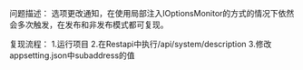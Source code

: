 问题描述：
选项更改通知，在使用局部注入IOptionsMonitor的方式的情况下依然会多次触发，在发布和非发布模式都可复现。

复现流程：
1.运行项目
2.在Restapi中执行/api/system/description
3.修改appsetting.json中subaddress的值

